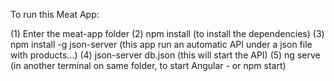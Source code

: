 To run this Meat App: 

(1) Enter the meat-app folder
(2) npm install (to install the dependencies)
(3) npm install -g json-server (this app run an automatic API under a json file with products...)
(4) json-server db.json (this will start the API)
(5) ng serve (in another terminal on same folder, to start Angular - or npm start)